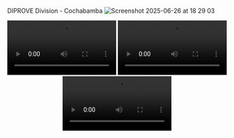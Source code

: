 DIPROVE Division - Cochabamba
![Screenshot 2025-06-26 at 18 29 03](https://github.com/user-attachments/assets/6b5b5c7a-001f-4bcf-a652-881f7f7ba01d)


<p align="center">
  <video src="https://github.com/user-attachments/assets/ae043ca6-813a-4672-8b21-7435968ce1cd" width="250" controls></video>
  <video src="https://github.com/user-attachments/assets/7c308d52-519a-4d91-ba41-6fdb7471032d" width="250" controls></video>
  <video src="https://github.com/user-attachments/assets/202b6777-7acc-4b50-9266-714e983c298b" width="250" controls></video>
</p>
